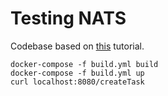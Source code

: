 # Testing NATS

Codebase based on [this](http://nats.io/blog/docker-compose-plus-nats) tutorial.

```
docker-compose -f build.yml build
docker-compose -f build.yml up
curl localhost:8080/createTask
```
